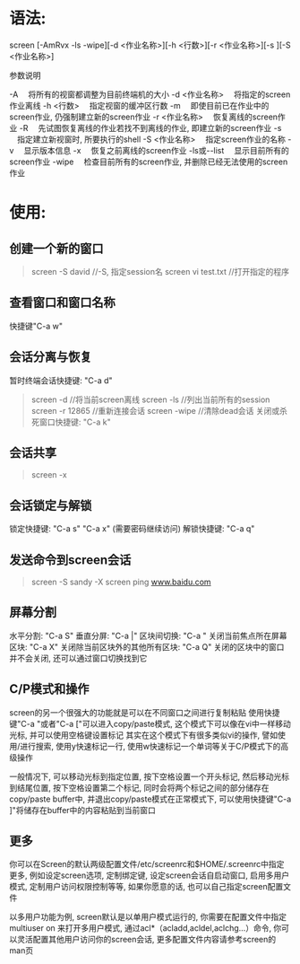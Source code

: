 # 语法:

screen [-AmRvx -ls -wipe][-d <作业名称>][-h <行数>][-r <作业名称>][-s ][-S <作业名称>]

参数说明

-A 　将所有的视窗都调整为目前终端机的大小
-d <作业名称> 　将指定的screen作业离线
-h <行数> 　指定视窗的缓冲区行数
-m 　即使目前已在作业中的screen作业, 仍强制建立新的screen作业
-r <作业名称> 　恢复离线的screen作业
-R 　先试图恢复离线的作业若找不到离线的作业, 即建立新的screen作业
-s 　指定建立新视窗时, 所要执行的shell
-S <作业名称> 　指定screen作业的名称
-v 　显示版本信息
-x 　恢复之前离线的screen作业
-ls或--list 　显示目前所有的screen作业
-wipe 　检查目前所有的screen作业, 并删除已经无法使用的screen作业


# 使用:

## 创建一个新的窗口
> screen -S david  //-S, 指定session名
> screen vi test.txt  //打开指定的程序
## 查看窗口和窗口名称
快捷键"C-a w"
## 会话分离与恢复
暂时终端会话快捷键: "C-a d"
> screen -d  //将当前screen离线
> screen -ls  //列出当前所有的session
> screen -r 12865  //重新连接会话
> screen -wipe  //清除dead会话
关闭或杀死窗口快捷键: "C-a k"
## 会话共享
> screen -x
## 会话锁定与解锁
锁定快捷键: 
"C-a s"
"C-a x"  (需要密码继续访问)
解锁快捷键: "C-a q"
## 发送命令到screen会话
> screen -S sandy -X screen ping www.baidu.com
## 屏幕分割
水平分割: "C-a S"
垂直分屏: "C-a |"
区块间切换: "C-a <tab>"
关闭当前焦点所在屏幕区块: "C-a X"
关闭除当前区块外的其他所有区块: "C-a Q"
关闭的区块中的窗口并不会关闭, 还可以通过窗口切换找到它
## C/P模式和操作
screen的另一个很强大的功能就是可以在不同窗口之间进行复制粘贴
使用快捷键"C-a <Esc>"或者"C-a ["可以进入copy/paste模式, 这个模式下可以像在vi中一样移动光标, 并可以使用空格键设置标记
其实在这个模式下有很多类似vi的操作, 譬如使用/进行搜索, 使用y快速标记一行, 使用w快速标记一个单词等关于C/P模式下的高级操作

一般情况下, 可以移动光标到指定位置, 按下空格设置一个开头标记, 然后移动光标到结尾位置, 按下空格设置第二个标记, 同时会将两个标记之间的部分储存在copy/paste buffer中, 并退出copy/paste模式在正常模式下, 可以使用快捷键"C-a ]"将储存在buffer中的内容粘贴到当前窗口
## 更多
你可以在Screen的默认两级配置文件/etc/screenrc和$HOME/.screenrc中指定更多, 例如设定screen选项, 定制绑定键, 设定screen会话自启动窗口, 启用多用户模式, 定制用户访问权限控制等等, 如果你愿意的话, 也可以自己指定screen配置文件 

以多用户功能为例, screen默认是以单用户模式运行的, 你需要在配置文件中指定multiuser on 来打开多用户模式, 通过acl*（acladd,acldel,aclchg...）命令, 你可以灵活配置其他用户访问你的screen会话, 更多配置文件内容请参考screen的man页
